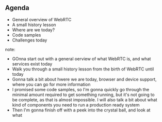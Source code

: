 ##  <span class="highlight-alt">Agenda</span>

- General overview of WebRTC
- A small history lesson
- Where are we today?
- Code samples
- Challenges today

note:
- GOnna start out with a general oerview of what WebRTC is, and what services
  exist today
- Walk you through a small history lesson from the birth of WebRTC until today
- Gonna talk a bit about hwere we are today, browser and device support, where
  you can go for more information
- I promised some code samples, so I'm gonna quickly go through the minimal
  amount required to get something running, but it's not going to be complete,
  as that is almost impossible. I will also talk a bit about what kind of
  components you need to run a production ready system
- Then I'm gonna finish off with a peek into the crystal ball, and look at what

